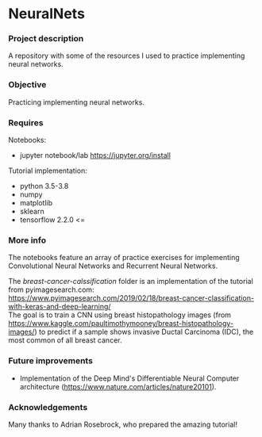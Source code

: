 # NeuralNets

### Project description

A repository with some of the resources I used to practice implementing neural networks.


### Objective

Practicing implementing neural networks.


### Requires

Notebooks:
* jupyter notebook/lab  https://jupyter.org/install

Tutorial implementation:
* python 3.5-3.8
* numpy
* matplotlib
* sklearn
* tensorflow 2.2.0 <=

### More info


The notebooks feature an array of practice exercises for implementing Convolutional Neural Networks and Recurrent Neural Networks.

The *breast-cancer-calssification* folder is an implementation of the tutorial from pyimagesearch.com:
https://www.pyimagesearch.com/2019/02/18/breast-cancer-classification-with-keras-and-deep-learning/  
The goal is to train a CNN using breast histopathology images (from https://www.kaggle.com/paultimothymooney/breast-histopathology-images/) 
to predict if a sample shows invasive Ductal Carcinoma (IDC), the most common of all breast cancer.



### Future improvements

* Implementation of the Deep Mind's Differentiable Neural Computer architecture (https://www.nature.com/articles/nature20101).


### Acknowledgements

Many thanks to Adrian Rosebrock, who prepared the amazing tutorial!
